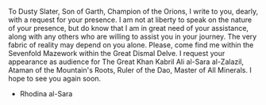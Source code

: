 To Dusty Slater, Son of Garth, Champion of the Orions, I write to you, dearly, with a request for your presence. I am not at liberty to speak on the nature of your presence, but do know that I am in great need of your assistance, along with any others who are willing to assist you in your journey. The very fabric of reality may depend on you alone. Please, come find me within the Sevenfold Mazework within the Great Dismal Delve. I request your appearance as audience for The Great Khan Kabril Ali al-Sara al-Zalazil, Ataman of the Mountain's Roots, Ruler of the Dao, Master of All Minerals. I hope to see you again soon.

- Rhodina al-Sara